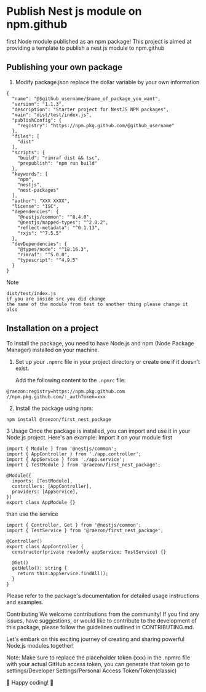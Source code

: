 # Publish Nest js module on npm.github

first Node module published as an npm package! This project is aimed at providing a template 
to publish a nest js module to npm.github
## Publishing your own package
1. Modify package.json
replace the dollar variable by your own information

```
{
  "name": "@$github_username/$name_of_package_you_want",
  "version": "1.1.3",
  "description": "Starter project for NestJS NPM packages",
  "main": "dist/test/index.js",
  "publishConfig": {
    "registry": "https://npm.pkg.github.com/@github_username"
  },
  "files": [
    "dist"
  ],
  "scripts": {
    "build": "rimraf dist && tsc",
    "prepublish": "npm run build"
  },
  "keywords": [
    "npm",
    "nestjs",
    "nest-packages"
  ],
  "author": "XXX XXXX",
  "license": "ISC",
  "dependencies": {
    "@nestjs/common": "^8.4.0",
    "@nestjs/mapped-types": "^2.0.2",
    "reflect-metadata": "^0.1.13",
    "rxjs": "^7.5.5"
  },
  "devDependencies": {
    "@types/node": "^18.16.3",
    "rimraf": "^5.0.0",
    "typescript": "^4.9.5"
  }
}

```
Note
```
dist/test/index.js
if you are inside src you did change
the name of the module from test to another thing please change it also
```
## Installation on a project

To install the package, you need to have Node.js and npm (Node Package Manager) installed on your machine.

1. Set up your `.npmrc` file in your project directory or create one if it doesn't exist.

   Add the following content to the `.npmrc` file:
```
@raezon:registry=https://npm.pkg.github.com
//npm.pkg.github.com/:_authToken=xxx
```
2. Install the package using npm:

``` shell
npm install @raezon/first_nest_package
```
3 Usage
Once the package is installed, you can import and use it in your Node.js project. Here's an example:
Import it on your module first 
```
import { Module } from '@nestjs/common';
import { AppController } from './app.controller';
import { AppService } from './app.service';
import { TestModule } from '@raezon/first_nest_package';

@Module({
  imports: [TestModule],
  controllers: [AppController],
  providers: [AppService],
})
export class AppModule {}
```
than use the service
```
import { Controller, Get } from '@nestjs/common';
import { TestService } from '@raezon/first_nest_package';

@Controller()
export class AppController {
  constructor(private readonly appService: TestService) {}

  @Get()
  getHello(): string {
    return this.appService.findAll();
  }
}

```
Please refer to the package's documentation for detailed usage instructions and examples.

Contributing
We welcome contributions from the community! If you find any issues, have suggestions, or would like to contribute to the development of this package, please follow the guidelines outlined in CONTRIBUTING.md.

Let's embark on this exciting journey of creating and sharing powerful Node.js modules together!

Note: Make sure to replace the placeholder token (xxx) in the .npmrc file with your actual GitHub access token,
you can generate that token go to settings/Developer Settings/Personal Access Token/Token(classic)

🚀 Happy coding! 🎉
